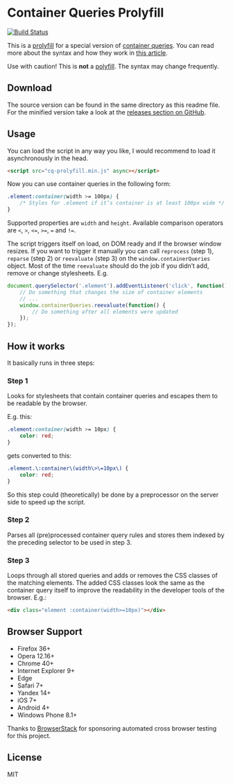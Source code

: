 # Container Queries Prolyfill

[![Build Status](https://travis-ci.org/ausi/cq-prolyfill.svg?branch=master)](https://travis-ci.org/ausi/cq-prolyfill/branches)

This is a [prolyfill](https://youtu.be/UpVj5azI-iI?t=24m54s) for a special version of [container queries](https://github.com/ResponsiveImagesCG/container-queries). You can read more about the syntax and how they work in [this article](https://au.si/css-container-queries).

Use with caution! This is **not** a [polyfill](https://en.wikipedia.org/wiki/Polyfill). The syntax may change frequently.

## Download

The source version can be found in the same directory as this readme file. For the minified version take a look at the [releases section on GitHub](https://github.com/ausi/cq-prolyfill/releases).

## Usage

You can load the script in any way you like, I would recommend to load it asynchronously in the head.

```html
<script src="cq-prolyfill.min.js" async></script>
```

Now you can use container queries in the following form:

```css
.element:container(width >= 100px) {
	/* Styles for .element if it’s container is at least 100px wide */
}
```

Supported properties are `width` and `height`. Available comparison operators are `<`, `>`, `<=`, `>=`, `=` and `!=`.

The script triggers itself on load, on DOM ready and if the browser window resizes. If you want to trigger it manually you can call `reprocess` (step 1), `reparse` (step 2) or `reevaluate` (step 3) on the `window.containerQueries` object. Most of the time `reevaluate` should do the job if you didn’t add, remove or change stylesheets. E.g.

```js
document.querySelector('.element').addEventListener('click', function() {
	// Do something that changes the size of container elements
	// ...
	window.containerQueries.reevaluate(function() {
		// Do something after all elements were updated
	});
});
```

## How it works

It basically runs in three steps:

### Step 1

Looks for stylesheets that contain container queries and escapes them to be readable by the browser.

E.g. this:

```css
.element:container(width >= 10px) {
	color: red;
}
```

gets converted to this:

```css
.element.\:container\(width\>\=10px\) {
	color: red;
}
```

So this step could (theoretically) be done by a preprocessor on the server side to speed up the script.

### Step 2

Parses all (pre)processed container query rules and stores them indexed by the preceding selector to be used in step 3.

### Step 3

Loops through all stored queries and adds or removes the CSS classes of the matching elements. The added CSS classes look the same as the container query itself to improve the readability in the developer tools of the browser. E.g.:

```html
<div class="element :container(width>=10px)"></div>
```

## Browser Support

* Firefox 36+
* Opera 12.16+
* Chrome 40+
* Internet Explorer 9+
* Edge
* Safari 7+
* Yandex 14+
* iOS 7+
* Android 4+
* Windows Phone 8.1+

Thanks to [BrowserStack](https://www.browserstack.com/automate) for sponsoring automated cross browser testing for this project.

## License

MIT
